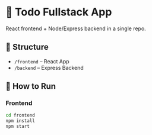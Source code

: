 # 📝 Todo Fullstack App

React frontend + Node/Express backend in a single repo.

## 📁 Structure
- `/frontend` – React App
- `/backend` – Express Backend

## 🚀 How to Run

### Frontend
```bash
cd frontend
npm install
npm start
